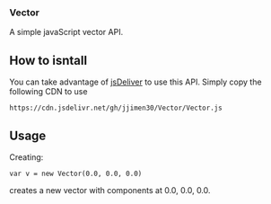 ### Vector
A simple javaScript vector API.


## How to isntall

You can take advantage of [jsDeliver](https://www.jsdelivr.com/) to use this API.
Simply copy the following CDN to use

`https://cdn.jsdelivr.net/gh/jjimen30/Vector/Vector.js`


## Usage

Creating: 
```
var v = new Vector(0.0, 0.0, 0.0)
```
creates a new vector with components at 0.0, 0.0, 0.0.



